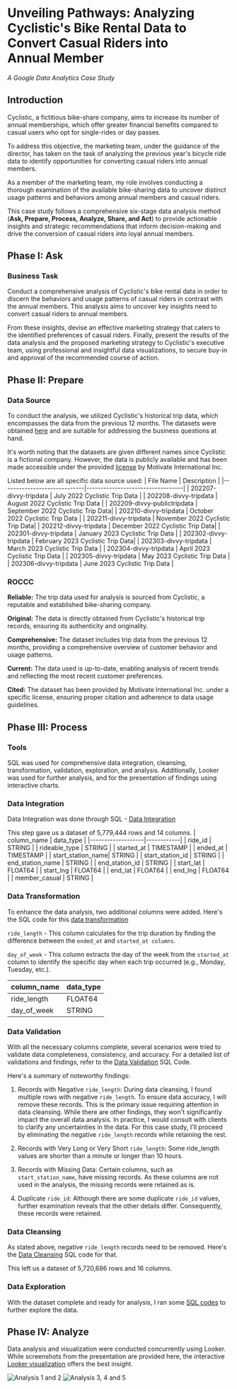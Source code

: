 # Unveiling Pathways: Analyzing Cyclistic's Bike Rental Data to Convert Casual Riders into Annual Member
_A Google Data Analytics Case Study_
## Introduction
Cyclistic, a fictitious bike-share company, aims to increase its number of annual memberships, which offer greater financial benefits compared to casual users who opt for single-rides or day passes.

To address this objective, the marketing team, under the guidance of the director, has taken on the task of analyzing the previous year's bicycle ride data to identify opportunities for converting casual riders into annual members.

As a member of the marketing team, my role involves conducting a thorough examination of the available bike-sharing data to uncover distinct usage patterns and behaviors among annual members and casual riders.

This case study follows a comprehensive six-stage data analysis method (__Ask, Prepare, Process, Analyze, Share, and Act__) to provide actionable insights and strategic recommendations that inform decision-making and drive the conversion of casual riders into loyal annual members.
## Phase I: Ask
### Business Task
Conduct a comprehensive analysis of Cyclistic's bike rental data in order to discern the behaviors and usage patterns of casual riders in contrast with the annual members. This analysis aims to uncover key insights need to convert casual riders to annual members.

From these insights, devise an effective marketing strategy that caters to the identified preferences of casual riders. Finally, present the results of the data analysis and the proposed marketing strategy to Cyclistic's executive team, using professional and insightful data visualizations, to secure buy-in and approval of the recommended course of action.
## Phase II: Prepare
### Data Source
To conduct the analysis, we utilized Cyclistic's historical trip data, which encompasses the data from the previous 12 months. The datasets were obtained [here](https://divvy-tripdata.s3.amazonaws.com/index.html) and are suitable for addressing the business questions at hand.

It's worth noting that the datasets are given different names since Cyclistic is a fictional company. However, the data is publicly available and has been made accessible under the provided [license](https://www.divvybikes.com/data-license-agreement) by Motivate International Inc.

Listed below are all specific data source used:
| File Name                   | Description                      |
|-----------------------------|----------------------------------|
| 202207-divvy-tripdata       | July 2022 Cyclistic Trip Data    |
| 202208-divvy-tripdata       | August 2022 Cyclistic Trip Data  |
| 202209-divvy-publictripdata | September 2022 Cyclistic Trip Data|
| 202210-divvy-tripdata       | October 2022 Cyclistic Trip Data |
| 202211-divvy-tripdata       | November 2022 Cyclistic Trip Data|
| 202212-divvy-tripdata       | December 2022 Cyclistic Trip Data|
| 202301-divvy-tripdata       | January 2023 Cyclistic Trip Data |
| 202302-divvy-tripdata       | February 2023 Cyclistic Trip Data|
| 202303-divvy-tripdata       | March 2023 Cyclistic Trip Data   |
| 202304-divvy-tripdata       | April 2023 Cyclistic Trip Data   |
| 202305-divvy-tripdata       | May 2023 Cyclistic Trip Data     |
| 202306-divvy-tripdata       | June 2023 Cyclistic Trip Data    |
### ROCCC
__Reliable:__ The trip data used for analysis is sourced from Cyclistic, a reputable and established bike-sharing company.

__Original:__ The data is directly obtained from Cyclistic's historical trip records, ensuring its authenticity and originality.

__Comprehensive:__ The dataset includes trip data from the previous 12 months, providing a comprehensive overview of customer behavior and usage patterns.

__Current:__ The data used is up-to-date, enabling analysis of recent trends and reflecting the most recent customer preferences.

__Cited:__ The dataset has been provided by Motivate International Inc. under a specific license, ensuring proper citation and adherence to data usage guidelines.
## Phase III: Process
### Tools
SQL was used for comprehensive data integration, cleansing, transformation, validation, exploration, and analysis. Additionally, Looker was used for further analysis, and for the presentation of findings using interactive charts.
### Data Integration
Data Integration was done through SQL - [Data Integration](https://github.com/low-boat/cyclistic-da-case-study/blob/main/Data%20Integration.sql)

This step gave us a dataset of 5,779,444 rows and 14 columns. 
| column_name       | data_type  |
|-------------------|------------|
| ride_id           | STRING     |
| rideable_type     | STRING     |
| started_at        | TIMESTAMP  |
| ended_at          | TIMESTAMP  |
| start_station_name| STRING     |
| start_station_id  | STRING     |
| end_station_name  | STRING     |
| end_station_id    | STRING     |
| start_lat         | FLOAT64    |
| start_lng         | FLOAT64    |
| end_lat           | FLOAT64    |
| end_lng           | FLOAT64    |
| member_casual     | STRING     |
### Data Transformation
To enhance the data analysis, two additional columns were added. Here's the SQL code for this [data transformation](https://github.com/low-boat/cyclistic-da-case-study/blob/main/Data%20Transformation.sql)

`ride_length` - This column calculates for the trip duration by finding the difference between the `ended_at` and `started_at columns`.

`day_of_week` - This column extracts the day of the week from the `started_at` column to identify the specific day when each trip occurred (e.g., Monday, Tuesday, etc.).

| column_name       | data_type  |
|-------------------|------------|
| ride_length       | FLOAT64    |
| day_of_week       | STRING     |

### Data Validation

With all the necessary columns complete, several scenarios were tried to validate data completeness, consistency, and accuracy. For a detailed list of validations and findings, refer to the [Data Validation](https://github.com/low-boat/cyclistic-da-case-study/blob/main/Data%20Validation.sql) SQL Code.

Here's a summary of noteworthy findings:

1. Records with Negative `ride_length`:
During data cleansing, I found multiple rows with negative `ride_length`. To ensure data accuracy, I will remove these records. This is the primary issue requiring attention in data cleansing. While there are other findings, they won't significantly impact the overall data analysis. In practice, I would consult with clients to clarify any uncertainties in the data. For this case study, I'll proceed by eliminating the negative `ride_length` records while retaining the rest.

2. Records with Very Long or Very Short `ride_length`:
Some ride_length values are shorter than a minute or longer than 10 hours.

3. Records with Missing Data:
Certain columns, such as `start_station_name`, have missing records. As these columns are not used in the analysis, the missing records were retained as is.

4. Duplicate `ride_id`:
Although there are some duplicate `ride_id` values, further examination reveals that the other details differ. Consequently, these records were retained.

### Data Cleansing
As stated above, negative `ride_length` records need to be removed. Here's the [Data Cleansing](https://github.com/low-boat/cyclistic-da-case-study/blob/main/Data%20Cleansing.sql) SQL code for that.

This left us a dataset of 5,720,686 rows and 16 columns. 

### Data Exploration

With the dataset complete and ready for analysis, I ran some [SQL codes](https://github.com/low-boat/cyclistic-da-case-study/blob/main/Data%20Exploration.sql) to further explore the data.

## Phase IV: Analyze
Data analysis and visualization were conducted concurrently using Looker. While screenshots from the presentation are provided here, the interactive [Looker visualization](https://lookerstudio.google.com/reporting/9868601c-5293-47a5-891e-7244391f2aeb) offers the best insight.

![Analysis 1 and 2](https://github.com/low-boat/cyclistic-da-case-study/blob/main/Analysis%201.jpg)
![Analysis 3, 4 and 5](https://github.com/low-boat/cyclistic-da-case-study/blob/main/Analysis%202.jpg)





